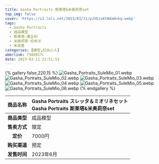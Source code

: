 ```yaml
---
title: Gasha Portraits 斯莱塔&米奥莉奈set
top_img: false
cover: 'https://s2.loli.net/2023/03/11/pJVEzxKtWdaHvkq.webp'
tags:
  - Gasha Portraits
  - 成品模型
  - 斯莱塔·墨丘利
  - 米奥莉奈·伦布兰
  - 未发售
categories: [模型,红白小人]
abbrlink: f38d917c
date: 2023-03-11 22:51:53
---
```


{% gallery false,220,15 %}
![Gasha_Portraits_SuleMio_01.webp](https://s2.loli.net/2023/03/11/pJVEzxKtWdaHvkq.webp)
![Gasha_Portraits_SuleMio_02.webp](https://s2.loli.net/2023/03/11/B7GIqZP34jVvoMp.webp)
![Gasha_Portraits_SuleMio_03.webp](https://s2.loli.net/2023/03/11/YqyorWVPIBQbDjZ.webp)
![Gasha_Portraits_SuleMio_04.webp](https://s2.loli.net/2023/03/11/vJtD5eRg4zuawVX.webp)
![Gasha_Portraits_SuleMio_05.webp](https://s2.loli.net/2023/03/11/TO6BSkH2FeE4vXa.webp)
![Gasha_Portraits_SuleMio_06.webp](https://s2.loli.net/2023/03/11/gijkh5fnqDT6cVt.webp)
{% endgallery %}

| **商品名称** | Gasha Portraits スレッタ＆ミオリネセット<br>Gasha Portraits 斯莱塔&米奥莉奈set |
|:---:|:---|
| **商品类型** | 成品模型 |
| **售卖方式** | 限定 |
| **定价** | 7000円 |
| **购买渠道** | 预定 |
| **发售时间** | 2023年6月 |